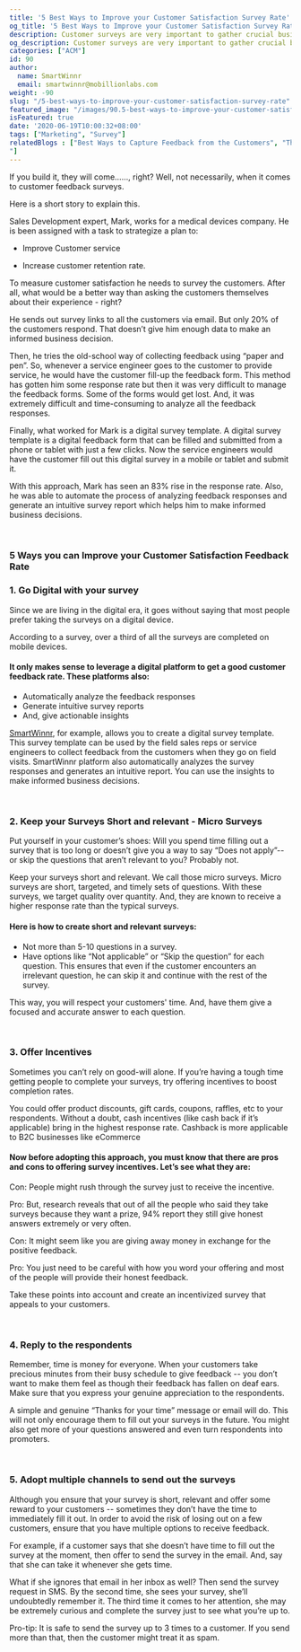 ```yaml
---
title: '5 Best Ways to Improve your Customer Satisfaction Survey Rate'
og_title: '5 Best Ways to Improve your Customer Satisfaction Survey Rate'
description: Customer surveys are very important to gather crucial business data. Survey customers in the right away to create the maximum impact
og_description: Customer surveys are very important to gather crucial business data. Survey customers in the right away to create the maximum impact
categories: ["ACM"]
id: 90
author:
  name: SmartWinnr
  email: smartwinnr@mobillionlabs.com
weight: -90
slug: "/5-best-ways-to-improve-your-customer-satisfaction-survey-rate"
featured_image: "/images/90.5-best-ways-to-improve-your-customer-satisfaction-survey-rate.png"
isFeatured: true
date: '2020-06-19T10:00:32+08:00'
tags: ["Marketing", "Survey"]
relatedBlogs : ["Best Ways to Capture Feedback from the Customers", "The 6 Buyer Personas and how to train your team to sell to them", "10 Most Effective Sales Pitch Ideas", "Top 6 Sales Methodologies for Closing Complex Deals", "10 Effective Techniques to overcome Sales Objections", "The 6 Buyer Personas and how to train your team to sell to them
"]
---
```


If you build it, they will come……, right? Well, not necessarily, when it comes to customer feedback surveys.

Here is a short story to explain this. 

Sales Development expert, Mark, works for a medical devices company. He is been assigned with a task to strategize a plan to:

* Improve Customer service 

* Increase customer retention rate.

To measure customer satisfaction he needs to survey the customers. After all, what would be a better way than asking the customers themselves about their experience - right?

He sends out survey links to all the customers via email. But only 20% of the customers respond. That doesn’t give him enough data to make an informed business decision. 

Then, he tries the old-school way of collecting feedback using “paper and pen”. So, whenever a service engineer goes to the customer to provide service, he would have the customer fill-up the feedback form. This method has gotten him some response rate but then it was very difficult to manage the feedback forms. Some of the forms would get lost. And, it was extremely difficult and time-consuming to analyze all the feedback responses.

<div class="ml_special_div_blog">
  <div class="ml_special_div_blog_content ml-margin-top10">
    <p class="">Finally, what worked for Mark is a digital survey template. A digital survey template is a digital feedback form that can be filled and submitted from a phone or tablet with just a few clicks. Now the service engineers would have the customer fill out this digital survey in a mobile or tablet and submit it. </p>
    <p class="">With this approach, Mark has seen an 83% rise in the response rate. Also, he was able to automate the process of analyzing feedback responses and generate an intuitive survey report which helps him to make informed business decisions. </p>
  </div>
</div>

<br>

### **5 Ways you can Improve your Customer Satisfaction Feedback Rate**

### **1. Go Digital with your survey**

Since we are living in the digital era, it goes without saying that most people prefer taking the surveys on a digital device.

<div class="ml_pro_tip ml-margin-bottom20">
  <p>According to a survey, over a third of all the surveys are completed on mobile devices.</p>
</div>

<div class="ml_special_div_blog">
  <h4 class="ml_special_div_blog_title ml_text_bold">It only makes sense to leverage a digital platform to get a good customer feedback rate. These platforms also: </h4>
  <div class="ml_special_div_blog_content ml-margin-top10">
    <ul>
      <li>Automatically analyze the feedback responses</li>
      <li>Generate intuitive survey reports</li>
      <li>And, give actionable insights</li>
    </ul>
  </div>
</div>

<a href="https://www.smartwinnr.com/product/targeted-learning/" target="_blank" class="ml-desc-text">SmartWinnr</a>, for example, allows you to create a digital survey template. This survey template can be used by the field sales reps or service engineers to collect feedback from the customers when they go on field visits. SmartWinnr platform also automatically analyzes the survey responses and generates an intuitive report. You can use the insights to make informed business decisions. 

<br>

### **2. Keep your Surveys Short and relevant - Micro Surveys**

Put yourself in your customer’s shoes: Will you spend time filling out a survey that is too long or doesn’t give you a way to say “Does not apply”-- or skip the questions that aren’t relevant to you? Probably not.

Keep your surveys short and relevant. We call those micro surveys. Micro surveys are short, targeted, and timely sets of questions. With these surveys, we target quality over quantity. And, they are known to receive a higher response rate than the typical surveys. 

<div class="ml_special_div_blog">
  <h4 class="ml_special_div_blog_title ml_text_bold">Here is how to create short and relevant surveys:</h4>
  <div class="ml_special_div_blog_content ml-margin-top10">
    <ul>
      <li>Not more than 5-10 questions in a survey.</li>
      <li>Have options like “Not applicable” or “Skip the question” for each question. This ensures that even if the customer encounters an irrelevant question, he can skip it and continue with the rest of the survey.</li>
    </ul>
  </div>
</div>

This way, you will respect your customers' time. And, have them give a focused and accurate answer to each question.

<br>

### **3. Offer Incentives**

Sometimes you can’t rely on good-will alone. If you’re having a tough time getting people to complete your surveys, try offering incentives to boost completion rates.

You could offer product discounts, gift cards, coupons, raffles, etc to your respondents. Without a doubt, cash incentives (like cash back if it’s applicable) bring in the highest response rate. Cashback is more applicable to B2C businesses like eCommerce

<div class="ml_special_div_blog">
  <h4 class="ml_special_div_blog_title ml_text_bold">Now before adopting this approach, you must know that there are pros and cons to offering survey incentives. Let’s see what they are:</h4>
  <div class="ml_special_div_blog_content ml-margin-top10">
    <p><span class="ml_text_bold">Con:</span> People might rush through the survey just to receive the incentive.</p>
    <p><span class="ml_text_bold">Pro:</span> But, research reveals that out of all the people who said they take surveys because they want a prize, 94% report they still give honest answers extremely or very often.</p>
    <p><span class="ml_text_bold">Con:</span> It might seem like you are giving away money in exchange for the positive feedback.</p>
    <p><span class="ml_text_bold">Pro:</span> You just need to be careful with how you word your offering and most of the people will provide their honest feedback.</p>
  </div>
</div>

Take these points into account and create an incentivized survey that appeals to your customers.

<br>

### **4. Reply to the respondents**

Remember, time is money for everyone. When your customers take precious minutes from their busy schedule to give feedback -- you don’t want to make them feel as though their feedback has fallen on deaf ears. Make sure that you express your genuine appreciation to the respondents. 

<div class="ml_special_div_blog">
  <div class="ml_special_div_blog_content ml-margin-top10">
    <p class="">A simple and genuine “Thanks for your time” message or email will do. This will not only encourage them to fill out your surveys in the future. You might also get more of your questions answered and even turn respondents into promoters.</p>
  </div>
</div>



<br>

### **5. Adopt multiple channels to send out the surveys**

Although you ensure that your survey is short, relevant and offer some reward to your customers -- sometimes they don’t have the time to immediately fill it out. In order to avoid the risk of losing out on a few customers, ensure that you have multiple options to receive feedback.

For example, if a customer says that she doesn’t have time to fill out the survey at the moment, then offer to send the survey in the email. And, say that she can take it whenever she gets time.

What if she ignores that email in her inbox as well? Then send the survey request in SMS. By the second time, she sees your survey, she’ll undoubtedly remember it. The third time it comes to her attention, she may be extremely curious and complete the survey just to see what you’re up to.

<div class="ml_pro_tip ml-margin-bottom20">
  <p><span class="ml_text_bold">Pro-tip:</span> It is safe to send the survey up to 3 times to a customer. If you send more than that, then the customer might treat it as spam.</p>
</div>